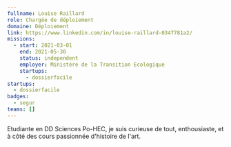 ```yaml
---
fullname: Louise Raillard
role: Chargée de déploiement
domaine: Déploiement
link: https://www.linkedin.com/in/louise-raillard-0347781a2/
missions:
  - start: 2021-03-01
    end: 2021-05-30
    status: independent
    employer: Ministère de la Transition Ecologique
    startups:
      - dossierfacile
startups:
  - dossierfacile
badges:
  - segur
teams: []
---
```

Etudiante en DD Sciences Po-HEC, je suis curieuse de tout, enthousiaste, et à côté des cours passionnée d'histoire de l'art.

